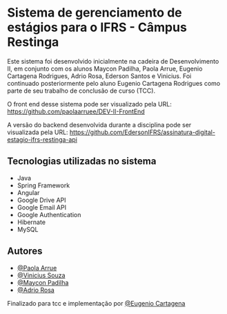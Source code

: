 
# Sistema de gerenciamento de estágios para o IFRS - Câmpus Restinga

Este sistema foi desenvolvido inicialmente na cadeira de Desenvolvimento II, em conjunto com os alunos Maycon Padilha, Paola Arrue, Eugenio Cartagena Rodrigues, Adrio Rosa, Ederson Santos e Vinicius. Foi continuado posteriormente pelo aluno Eugenio Cartagena Rodrigues como parte de seu trabalho de conclusão de curso (TCC).


O front end desse sistema pode ser visualizado pela URL: https://github.com/paolaarruee/DEV-II-FrontEnd

A versão do backend desenvolvida durante a disciplina pode ser visualizada pela URL: https://github.com/EdersonIFRS/assinatura-digital-estagio-ifrs-restinga-api


## Tecnologias utilizadas no sistema

- Java
- Spring Framework
- Angular
- Google Drive API
- Google Email API
- Google Authentication
- Hibernate
- MySQL


## Autores
- [@Paola Arrue](https://github.com/paolaarruee/)
- [@Vinicius Souza](https://github.com/vinivcs97)
- [@Maycon Padilha](https://github.com/MayconPadilha)
- [@Adrio Rosa](https://github.com/AdrioRRosa)

Finalizado para tcc e implementação por [@Eugenio Cartagena](https://github.com/euggnio)


